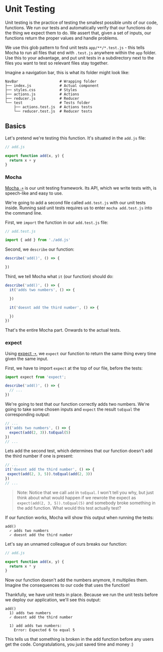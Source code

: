 # Unit Testing

Unit testing is the practice of testing the smallest possible *units* of our
code, functions. We run our tests and automatically verify that our functions
do the thing we expect them to do. We assert that, given a set of inputs, our
functions return the proper values and handle problems.

We use this glob pattern to find unit tests `app/**/*.test.js` - this tells
Mocha to run all files that end with `.test.js` anywhere within the `app`
folder. Use this to your advantage, and put unit tests in a subdirectory next to the files you
want to test so relevant files stay together.

Imagine a navigation bar, this is what its folder might look like:

```
NavBar                   # Wrapping folder
├── index.js             # Actual component
├── styles.css           # Styles
├── actions.js           # Actions
├── reducer.js           # Reducer
└── test                 # Tests folder
    ├── actions.test.js  # Actions tests
    └── reducer.test.js  # Reducer tests
```

## Basics

Let's pretend we're testing this function. It's situated in the `add.js` file:

```javascript
// add.js

export function add(x, y) {
  return x + y
}
```

### Mocha

[Mocha ➝](http://mochajs.org) is our unit testing framework. Its API, which we write tests with, is
speech-like and easy to use.

We're going to add a second file called `add.test.js` with our unit tests inside. Running said unit tests requires us to enter `mocha add.test.js` into the command line.

First, we `import` the function in our `add.test.js` file:

```javascript
// add.test.js

import { add } from './add.js'
```

Second, we `describe` our function:

```javascript
describe('add()', () => {

})
```

Third, we tell Mocha what `it` (our function) should do:

```javascript
describe('add()', () => {
  it('adds two numbers', () => {

  })

  it('doesnt add the third number', () => {

  })
})
```

That's the entire Mocha part. Onwards to the actual tests.

### expect

Using [expect ➝](https://github.com/mjackson/expect), we `expect` our function to return the same thing every time given the same input.

First, we have to import `expect` at the top of our file, before the tests:

```javascript
import expect from 'expect';

describe('add()', () => {
  // ...
})
```

We're going to test that our function correctly adds two numbers. We're going to take some chosen inputs and `expect` the result `toEqual` the corresponding output:

```javascript
// ...
it('adds two numbers', () => {
  expect(add(2, 3)).toEqual(5)
})
// ...
```

Lets add the second test, which determines that our function doesn't add the
third number if one is present:

```javascript
// ...
it('doesnt add the third number', () => {
 expect(add(2, 3, 5)).toEqual(add(2, 3))
})
// ...
```

> Note: Notice that we call `add` in `toEqual`. I won't tell you why, but just
  think about what would happen if we rewrote the expect as `expect(add(2, 3, 5)).toEqual(5)`
  and somebody broke something in the add function. What would this test
  actually test?

If our function works, Mocha will show this output when running the tests:

```
add()
  ✓ adds two numbers
  ✓ doesnt add the third number
```

Let's say an unnamed colleague of ours breaks our function:

```javascript
// add.js

export function add(x, y) {
  return x * y
}
```

Now our function doesn't add the numbers anymore, it multiplies them. Imagine the consequences to our code that uses the function!

Thankfully, we have unit tests in place. Because we run the unit tests before we deploy our application, we'll see this output:

```
add()
  1) adds two numbers
  ✓ doesnt add the third number

  1) add adds two numbers:
    Error: Expected 6 to equal 5
```

This tells us that something is broken in the add function before any users get
the code. Congratulations, you just saved time and money :)